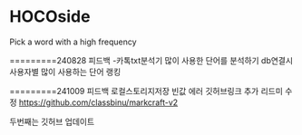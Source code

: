 # HOCOside
Pick a word with a high frequency

=========240828 피드백
-카톡txt분석기
많이 사용한 단어를 분석하기
db연결시 사용자별 많이 사용하는 단어 랭킹

=========241009 피드백
로컬스토리지저장 빈값 에러
깃허브링크 추가
리드미 수정
https://github.com/classbinu/markcraft-v2

두번째는 깃허브 업데이트